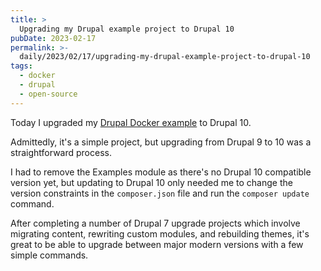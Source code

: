 ```yaml
---
title: >
  Upgrading my Drupal example project to Drupal 10
pubDate: 2023-02-17
permalink: >-
  daily/2023/02/17/upgrading-my-drupal-example-project-to-drupal-10
tags:
  - docker
  - drupal
  - open-source
---
```


Today I upgraded my [Drupal Docker example](https://github.com/opdavies/docker-examples/tree/main/drupal) to Drupal 10.

Admittedly, it's a simple project, but upgrading from Drupal 9 to 10 was a straightforward process.

I had to remove the Examples module as there's no Drupal 10 compatible version yet, but updating to Drupal 10 only needed me to change the version constraints in the `composer.json` file and run the `composer update` command.

After completing a number of Drupal 7 upgrade projects which involve migrating content, rewriting custom modules, and rebuilding themes, it's great to be able to upgrade between major modern versions with a few simple commands.
